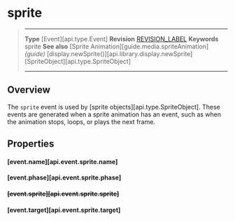 
# sprite

> --------------------- ------------------------------------------------------------------------------------------
> __Type__              [Event][api.type.Event]
> __Revision__          [REVISION_LABEL](REVISION_URL)
> __Keywords__          sprite
> __See also__          [Sprite Animation][guide.media.spriteAnimation] _(guide)_
>						[display.newSprite()][api.library.display.newSprite]
>                       [SpriteObject][api.type.SpriteObject]
> --------------------- ------------------------------------------------------------------------------------------

## Overview

The `sprite` event is used by [sprite objects][api.type.SpriteObject]. These events are generated when a sprite animation has an event, such as when the animation stops, loops, or plays the next frame.


## Properties

#### [event.name][api.event.sprite.name]

#### [event.phase][api.event.sprite.phase]

#### <strike> [event.sprite][api.event.sprite.sprite] </strike>

#### [event.target][api.event.sprite.target]
